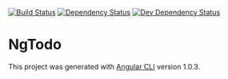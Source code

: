 [![Build Status](https://travis-ci.org/aaron-bond/ng-todo.svg?branch=master)](https://travis-ci.org/aaron-bond/ng-todo)
[![Dependency Status](https://david-dm.org/aaron-bond/ng-todo.svg)](https://david-dm.org/aaron-bond/ng-todo)
[![Dev Dependency Status](https://david-dm.org/aaron-bond/ng-todo/dev-status.svg)](https://david-dm.org/aaron-bond/ng-todo?type=dev)

# NgTodo

This project was generated with [Angular CLI](https://github.com/angular/angular-cli) version 1.0.3.
